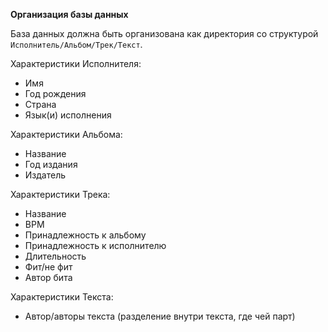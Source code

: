**Организация базы данных**

База данных должна быть организована как директория со структурой `Исполнитель/Альбом/Трек/Текст`.


Характеристики Исполнителя:
* Имя
* Год рождения
* Страна
* Язык(и) исполнения


Характеристики Альбома:
* Название
* Год издания
* Издатель


Характеристики Трека:
* Название
* BPM
* Принадлежность к альбому
* Принадлежность к исполнителю
* Длительность
* Фит/не фит
* Автор бита

Характеристики Текста:
* Автор/авторы текста (разделение внутри текста, где чей парт)
